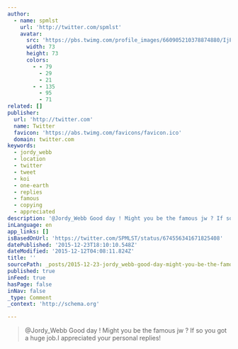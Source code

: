 ```yaml
---
author:
  - name: spmlst
    url: 'http://twitter.com/spmlst'
    avatar:
      src: 'https://pbs.twimg.com/profile_images/660905210378874880/IjFDSX4b_bigger.jpg'
      width: 73
      height: 73
      colors:
        - - 79
          - 29
          - 21
        - - 135
          - 95
          - 71
related: []
publisher:
  url: 'http://twitter.com'
  name: Twitter
  favicon: 'https://abs.twimg.com/favicons/favicon.ico'
  domain: twitter.com
keywords:
  - jordy_webb
  - location
  - twitter
  - tweet
  - koi
  - one-earth
  - replies
  - famous
  - copying
  - appreciated
description: '@Jordy_Webb Good day ! Might you be the famous jw ? If so you got a huge job.I appreciated your personal replies!'
inLanguage: en
app_links: []
isBasedOnUrl: 'https://twitter.com/SPMLST/status/674556341671825408'
datePublished: '2015-12-23T18:10:10.548Z'
dateModified: '2015-12-12T04:08:11.824Z'
title: ''
sourcePath: _posts/2015-12-23-jordy_webb-good-day-might-you-be-the-famous-jw-if-so-yo.md
published: true
inFeed: true
hasPage: false
inNav: false
_type: Comment
_context: 'http://schema.org'

---
```

> &commat;Jordy&lowbar;Webb Good day &excl; Might you be the famous jw &quest; If so you got a huge job&period;I appreciated your personal replies&excl;